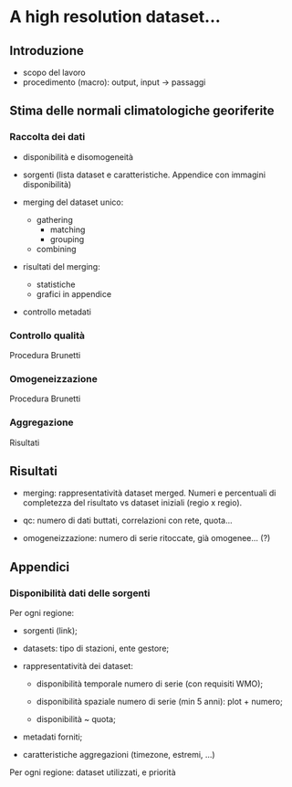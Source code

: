 # A high resolution dataset...

## Introduzione

-   scopo del lavoro
-   procedimento (macro): output, input -\> passaggi

## Stima delle normali climatologiche georiferite

### Raccolta dei dati

-   disponibilità e disomogeneità

-   sorgenti (lista dataset e caratteristiche. Appendice con immagini disponibilità)

-   merging del dataset unico:

    -   gathering
        -   matching
        -   grouping
    -   combining

-   risultati del merging:

    -   statistiche
    -   grafici in appendice

-   controllo metadati

### Controllo qualità

Procedura Brunetti

### Omogeneizzazione

Procedura Brunetti

### Aggregazione

Risultati

## Risultati

-   merging: rappresentatività dataset merged. Numeri e percentuali di completezza del risultato vs dataset iniziali (regio x regio).

-   qc: numero di dati buttati, correlazioni con rete, quota...

-   omogeneizzazione: numero di serie ritoccate, già omogenee... (?)

## Appendici

### Disponibilità dati delle sorgenti

Per ogni regione:

-   sorgenti (link);

-   datasets: tipo di stazioni, ente gestore;

-   rappresentatività dei dataset:

    -   disponibilità temporale numero di serie (con requisiti WMO);

    -   disponibilità spaziale numero di serie (min 5 anni): plot + numero;

    -   disponibilità \~ quota;

-   metadati forniti;

-   caratteristiche aggregazioni (timezone, estremi, ...)

Per ogni regione: dataset utilizzati, e priorità